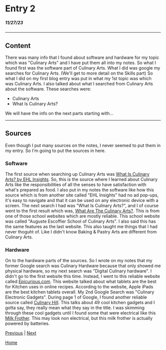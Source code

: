 # Entry 2
##### 11/27/23
<hr>

## Content   
There was many info that I found about software and hardware for my topic which was "Culinary Arts" and I have put them all into my notes. So what I found first was the software part of Culinary Arts. What I did was google my searches for Culinary Arts. (We'll get to more detail on the Skills part) So what I did on my first blog entry was put in what my 1st topic was which was Culinary Arts. I also talked about what I searched from Culinary Arts about the software. These searches were:
* Culinary Arts
* What Is Culinary Arts?

We will have the info on the next parts starting with...
<hr>

## Sources
Even though I put many sources on the notes, I never seemed to put them in my entry. So I'm going to put the sources in here. 

### Software
The first source when searching up Culinary Arts was [What Is Culinary Arts? by EHL Insights](https://hospitalityinsights.ehl.edu/culinary-arts#:~:text=So%2C%20put%20simply%2C%20culinary%20arts,professions%20that%20involve%20food%20service). So, this is the source where I learned about Culinary Arts like the responsibilities of all the senses to have satisfaction with what's prepared as food. I also put in my notes the software like how this source which is from another site called "EHL Insights" had no ad pop-ups, it's easy to navigate and that it can be used on any electronic device with a screen. The next search I had was "What Is Culinary Arts?", and I of course went to the first result which was, [What Are The Culinary Arts?](https://www.escoffier.edu/blog/culinary-arts/what-are-the-culinary-arts/). This is from one of those school websites which are mostly reliable. This school website was called "Auguste Escoffier School of Culinary Arts". I also said this has the same features as the last website. This also taught me things that I had never thoguht of. Like I didn't know Baking & Pastry Arts are different from Culinary Arts.

### Hardware
On to the hardware parts of the sources. So I wrote on my notes that my former Google search was Culinary Hardware because that only showed me physical hardware, so my next search was "Digital Culinary hardware". I didn't go to the first website this time. Instead, I went to this reliable website called [Epicurious.com](https://www.epicurious.com/expert-advice/the-best-tablets-for-the-kitchen-article). This website talked about what tablets are the best for Kitchen uses in online recipes. According to the website, Apple iPads are the best kitchen tablets overall. My 2nd Google Search was "Culinary Electronic Gadgets". During page 1 of Google, I found another reliable source called [Culinary Hill](https://www.culinaryhill.com/cool-kitchen-gadgets/). This talks about 49 cool kitchen gadgets and I gotta say, they really mean what they say in the title. I was skimming through these cool gadgets until I found some that were electrical like this [Milk Frother](https://www.culinaryhill.com/wp-content/uploads/2023/06/2.-MasterChef-Battery-Operated-Milk-Frother.jpg). This may look non electrical, but this milk frother is actually powered by batteries.

[Previous](entry01.md) | [Next](entry03.md)

[Home](../README.md)
